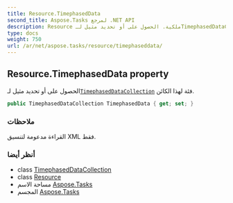 ```yaml
---
title: Resource.TimephasedData
second_title: Aspose.Tasks لمرجع .NET API
description: Resource ملكية. الحصول على أو تحديد مثيل لـTimephasedDataCollection فئة لهذا الكائن.
type: docs
weight: 750
url: /ar/net/aspose.tasks/resource/timephaseddata/
---
```

## Resource.TimephasedData property

الحصول على أو تحديد مثيل لـ[`TimephasedDataCollection`](../../timephaseddatacollection/) فئة لهذا الكائن.

```csharp
public TimephasedDataCollection TimephasedData { get; set; }
```

### ملاحظات

القراءة مدعومة لتنسيق XML فقط.

### أنظر أيضا

* class [TimephasedDataCollection](../../timephaseddatacollection/)
* class [Resource](../)
* مساحة الاسم [Aspose.Tasks](../../resource/)
* المجسم [Aspose.Tasks](../../../)


